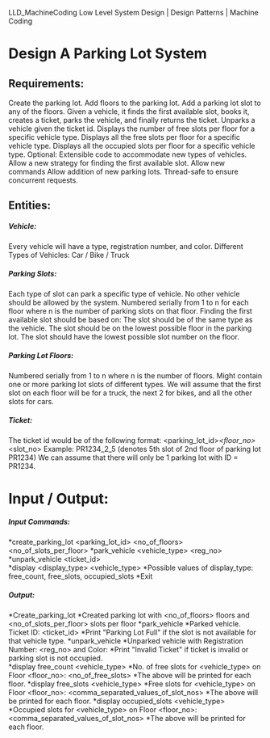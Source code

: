 LLD_MachineCoding
Low Level System Design | Design Patterns | Machine Coding

# Design A Parking Lot System

## Requirements:
  Create the parking lot.
  Add floors to the parking lot.
  Add a parking lot slot to any of the floors.
  Given a vehicle, it finds the first available slot, books it, creates a ticket, parks the vehicle, and finally returns the ticket.
  Unparks a vehicle given the ticket id.
  Displays the number of free slots per floor for a specific vehicle type.
  Displays all the free slots per floor for a specific vehicle type.
  Displays all the occupied slots per floor for a specific vehicle type.
  Optional:
  Extensible code to accommodate new types of vehicles.
  Allow a new strategy for finding the first available slot.
  Allow new commands
  Allow addition of new parking lots.
  Thread-safe to ensure concurrent requests.



## Entities: 
##### Vehicle:
Every vehicle will have a type, registration number, and color.
Different Types of Vehicles: Car / Bike / Truck
##### Parking Slots:
  Each type of slot can park a specific type of vehicle.
  No other vehicle should be allowed by the system.
  Numbered serially from 1 to n for each floor where n is the number of parking slots on that floor.
  Finding the first available slot should be based on:
    The slot should be of the same type as the vehicle.
    The slot should be on the lowest possible floor in the parking lot.
    The slot should have the lowest possible slot number on the floor.
##### Parking Lot Floors:
  Numbered serially from 1 to n where n is the number of floors.
  Might contain one or more parking lot slots of different types.
  We will assume that the first slot on each floor will be for a truck, the next 2 for bikes, and all the other slots for cars.
##### Ticket:
  The ticket id would be of the following format:
    <parking_lot_id>_<floor_no>_<slot_no>
    Example: PR1234_2_5 (denotes 5th slot of 2nd floor of parking lot PR1234)
  We can assume that there will only be 1 parking lot with ID = PR1234.

# Input / Output:
##### Input Commands:
  *create_parking_lot <parking_lot_id> <no_of_floors> <no_of_slots_per_floor>
  *park_vehicle <vehicle_type> <reg_no> <color>
  *unpark_vehicle <ticket_id>  
  *display <display_type> <vehicle_type>
   *Possible values of display_type: free_count, free_slots, occupied_slots
  *Exit
##### Output:
  *Create_parking_lot
   *Created parking lot with <no_of_floors> floors and <no_of_slots_per_floor> slots per floor
  *park_vehicle
   *Parked vehicle. Ticket ID: <ticket_id>
   *Print "Parking Lot Full" if the slot is not available for that vehicle type.
  *unpark_vehicle
   *Unparked vehicle with Registration Number: <reg_no> and Color: <color>
   *Print "Invalid Ticket" if ticket is invalid or parking slot is not occupied.  
  *display free_count <vehicle_type>
   *No. of free slots for <vehicle_type> on Floor <floor_no>: <no_of_free_slots>
   *The above will be printed for each floor.
  *display free_slots <vehicle_type>
   *Free slots for <vehicle_type> on Floor <floor_no>: <comma_separated_values_of_slot_nos>
   *The above will be printed for each floor.
  *display occupied_slots <vehicle_type>
   *Occupied slots for <vehicle_type> on Floor <floor_no>: <comma_separated_values_of_slot_nos>
   *The above will be printed for each floor.

